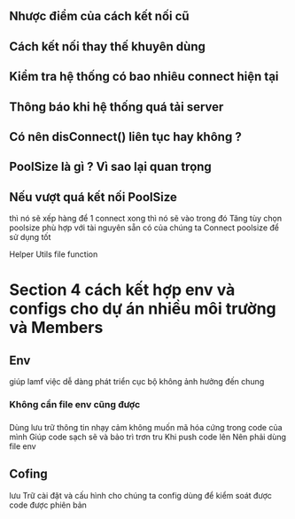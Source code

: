 ## Nhược điểm của cách kết nối cũ 
## Cách kết nối thay thế khuyên dùng
## Kiểm tra hệ thống có bao nhiêu connect hiện tại
## Thông báo khi hệ thống quá tải server
## Có nên disConnect() liên tục hay không ?
## PoolSize là  gì ? Vì sao lại quan trọng

## Nếu vượt quá kết nối PoolSize

thì nó sẽ xếp hàng để 1 connect xong thì nó sẽ vào trong đó
Tăng tùy chọn poolsize phù hợp với tài nguyên sẵn có của chúng ta
Connect poolsize để sử dụng tốt 

Helper 
Utils file function

# Section 4 cách kết hợp env và configs cho dự án nhiều môi trường và Members
## Env
 giúp lamf việc dễ dàng 
 phát triển cục bộ không ảnh hưởng đến chung
 ### Không cần file env cũng được
###
Dùng lưu trữ thông tin nhạy cảm không muốn mã hóa cứng trong code của mình 
Giúp code sạch sẽ và bảo trì trơn tru 
Khi push code lên 
Nên phải dùng file env
## Cofing 
lưu Trữ cài đặt và cấu hình cho chúng ta
config dùng để kiểm soát được code được phiên bản
 

